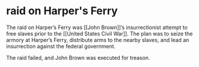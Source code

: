 # raid on Harper's Ferry

The raid on Harper&rsquo;s Ferry was [[John Brown]]&rsquo;s insurrectionist attempt to free slaves prior to the [[United States Civil War]]. The plan was to seize the armory at Harper&rsquo;s Ferry, distribute arms to the nearby slaves, and lead an insurrection against the federal government.

The raid failed, and John Brown was executed for treason.

